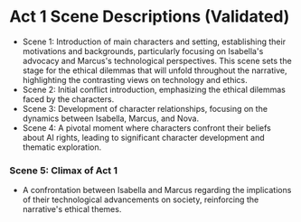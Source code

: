 # Act 1 Scene Descriptions (Validated)
- Scene 1: Introduction of main characters and setting, establishing their motivations and backgrounds, particularly focusing on Isabella's advocacy and Marcus's technological perspectives. This scene sets the stage for the ethical dilemmas that will unfold throughout the narrative, highlighting the contrasting views on technology and ethics.
- Scene 2: Initial conflict introduction, emphasizing the ethical dilemmas faced by the characters.
- Scene 3: Development of character relationships, focusing on the dynamics between Isabella, Marcus, and Nova.
- Scene 4: A pivotal moment where characters confront their beliefs about AI rights, leading to significant character development and thematic exploration.
### Scene 5: Climax of Act 1
- A confrontation between Isabella and Marcus regarding the implications of their technological advancements on society, reinforcing the narrative's ethical themes.
